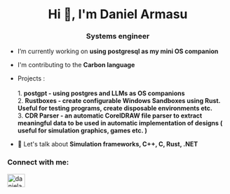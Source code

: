 <h1 align="center">Hi 👋, I'm Daniel Armasu</h1>
<h3 align="center">Systems engineer</h3>

- I’m currently working on **using postgresql as my mini OS companion**

- I'm contributing to the **Carbon language**

- Projects :<br><br>
       1.  **postgpt - using postgres and LLMs as OS companions**<br>
       2.  **Rustboxes - create configurable Windows Sandboxes using Rust. Useful for testing programs, create disposable environments etc.** <br>
       3.  **CDR Parser - an automatic CorelDRAW file parser to extract meaningful data to be used in automatic implementation of designs ( useful for simulation graphics, games etc. )**<br>
- 💬 Let's talk about **Simulation frameworks, C++, C, Rust, .NET**

<h3 align="left">Connect with me:</h3>
<p align="left">
<a href="https://linkedin.com/in/danielarmasu" target="blank"><img align="center" src="https://raw.githubusercontent.com/rahuldkjain/github-profile-readme-generator/master/src/images/icons/Social/linked-in-alt.svg" alt="danielarmasu" height="30" width="40" /></a>
</p>

